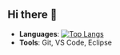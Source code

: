 ## Hi there 👋

- **Languages**: [![Top Langs](https://github-readme-stats.vercel.app/api/top-langs/?Aoki-Yoshinori
)](https://github.com/anuraghazra/github-readme-stats)
- **Tools**: Git, VS Code, Eclipse

<!--
**Aoki-Yoshinori/Aoki-Yoshinori** is a ✨ _special_ ✨ repository because its `README.md` (this file) appears on your GitHub profile.

Here are some ideas to get you started:

- 🔭 I’m currently working on ...
- 🌱 I’m currently learning ...
- 👯 I’m looking to collaborate on ...
- 🤔 I’m looking for help with ...
- 💬 Ask me about ...
- 📫 How to reach me: ...
- 😄 Pronouns: ...
- ⚡ Fun fact: ...
-->
